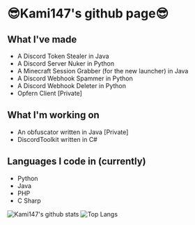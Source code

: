 <h1>😎Kami147's github page😎</h1>

<h2>What I've made</h2>
<ul>
  <li>A Discord Token Stealer in Java</li>
  <li>A Discord Server Nuker in Python</li>
  <li>A Minecraft Session Grabber (for the new launcher) in Java</li>
  <li>A Discord Webhook Spammer in Python</li>
  <li>A Discord Webhook Deleter in Python</li>
  <li>Opfern Client [Private]</li>
</ul>
<h2>What I'm working on</h2>
<ul>
  <li>An obfuscator written in Java [Private]</li>
  <li>DiscordToolkit written in C#</li>
</ul>
<h2>Languages I code in (currently)</h2>
<ul>
  <li>Python</li>
  <li>Java</li>
  <li>PHP</li>
  <li>C Sharp</li>
</ul>

![Kami147's github stats](https://github-readme-stats.vercel.app/api?username=Kami147&show_icons=true)
![Top Langs](https://github-readme-stats.vercel.app/api/top-langs/?username=Kami147)
